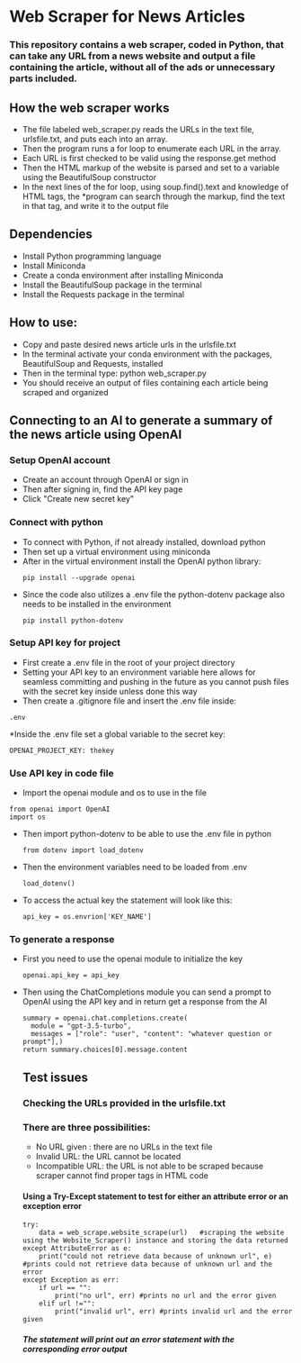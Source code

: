 # Web Scraper for News Articles
### This repository contains a web scraper, coded in Python, that can take any URL from a news website and output a file containing the article, without all of the ads or unnecessary parts included. 
## How the web scraper works
* The file labeled web_scraper.py reads the URLs in the text file, urlsfile.txt, and puts each into an array. 
* Then the program runs a for loop to enumerate each URL in the array.
* Each URL is first checked to be valid using the response.get method
* Then the HTML markup of the website is parsed and set to a variable using the BeautifulSoup constructor
* In the next lines of the for loop, using soup.find().text and knowledge of HTML tags, the *program can search through the markup, find the text in that tag, and write it to the output file
## Dependencies
* Install Python programming language
* Install Miniconda
* Create a conda environment after installing Miniconda 
* Install the BeautifulSoup package in the terminal
* Install the Requests package in the terminal
## How to use:
* Copy and paste desired news article urls in the urlsfile.txt
* In the terminal activate your conda environment with the packages, BeautifulSoup and Requests, installed
* Then in the terminal type: python web_scraper.py
* You should receive an output of files containing each article being scraped and organized
## Connecting to an AI to generate a summary of the news article using OpenAI
### Setup OpenAI account
* Create an account through OpenAI or sign in
* Then after signing in, find the API key page
* Click "Create new secret key"
### Connect with python
* To connect with Python, if not already installed, download python
* Then set up a virtual environment using miniconda
* After in the virtual environment install the OpenAI python library:
  ```
  pip install --upgrade openai
  ```
* Since the code also utilizes a .env file the python-dotenv package also needs to be installed in the environment
  ```
  pip install python-dotenv
  ```
  
### Setup API key for project
* First create a .env file in the root of your project directory
* Setting your API key to an environment variable here allows for seamless committing and pushing in the future as you cannot push files with the secret key inside unless done this way
* Then create a .gitignore file and insert the .env file inside:
```
.env
```
*Inside the .env file set a global variable to the secret key:
```
OPENAI_PROJECT_KEY: thekey
```
### Use API key in code file
* Import the openai module and os to use in the file
```
from openai import OpenAI
import os
```
* Then import python-dotenv to be able to use the .env file in python
  ```
  from dotenv import load_dotenv
  ```
* Then the environment variables need to be loaded from .env
  ```
  load_dotenv()
  ```
* To access the actual key the statement will look like this:
  ```
  api_key = os.envrion['KEY_NAME']
  ```
### To generate a response
* First you need to use the openai module to initialize the key
  ```
  openai.api_key = api_key
  ```
* Then using the ChatCompletions module you can send a prompt to OpenAI using the API key and in return get a response from the AI
  ```
  summary = openai.chat.completions.create(
    module = "gpt-3.5-turbo",
    messages = ["role": "user", "content": "whatever question or prompt"],)
  return summary.choices[0].message.content
  ```
  ## Test issues
  ### Checking the URLs provided in the urlsfile.txt
  ### There are three possibilities:
  * No URL given : there are no URLs in the text file
  * Invalid URL: the URL cannot be located
  * Incompatible URL: the URL is not able to be scraped because scraper cannot find proper tags in HTML code
  #### Using a Try-Except statement to test for either an attribute error or an exception error
  ```
  try:
      data = web_scrape.website_scrape(url)   #scraping the website using the Website_Scraper() instance and storing the data returned
  except AttributeError as e:
      print("could not retrieve data because of unknown url", e) #prints could not retrieve data because of unknown url and the error
  except Exception as err:
      if url == "":
          print("no url", err) #prints no url and the error given
      elif url !="":
          print("invalid url", err) #prints invalid url and the error given
  ```
  ##### The statement will print out an error statement with the corresponding error output
  

  











